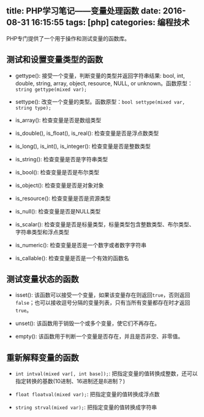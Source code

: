 title: PHP学习笔记——变量处理函数
date: 2016-08-31 16:15:55
tags: [php]
categories: 编程技术
---

PHP专门提供了一个用于操作和测试变量的函数库。

## 测试和设置变量类型的函数

* gettype(): 接受一个变量，判断变量的类型并返回字符串结果: bool, int, double, string, array, object, resource, NULL, or unknown。函数原型：`string gettype(mixed var);`

* settype(): 改变一个变量的类型。函数原型：`bool settype(mixed var, string type);`

* is_array(): 检查变量是否是数组类型

* is\_double(), is\_float(), is_real(): 检查变量是否是浮点数类型

* is\_long(), is\_int(), is_integer(): 检查变量是否是整数类型

* is_string(): 检查变量是否是字符串类型

* is_bool(): 检查变量是否是布尔类型

* is_object(): 检查变量是否是对象对象

* is_resource(): 检查变量是否是资源类型

* is_null(): 检查变量是否是NULL类型

* is_scalar(): 检查变量是否是标量类型，标量类型包含整数类型、布尔类型、字符串类型和浮点类型

* is_numeric(): 检查变量是否是一个数字或者数字字符串

* is_callable(): 检查变量是否是一个有效的函数名

## 测试变量状态的函数

* isset(): 该函数可以接受一个变量，如果该变量存在则返回`true`，否则返回`false`；也可以接收逗号分隔的变量列表，只有当所有变量都存在时才返回`true`。

* unset(): 该函数用于销毁一个或多个变量，使它们不再存在。

* empty(): 该函数用于判断一个变量是否存在，并且是否非空、非零值。

## 重新解释变量的函数

* `int intval(mixed var[, int base]);`: 把指定变量的值转换成整数，还可以指定转换的基数(10进制、16进制还是8进制？)

* `float floatval(mixed var);`: 把指定变量的值转换成浮点数

* `string strval(mixed var);`: 把指定变量的值转换成字符串


